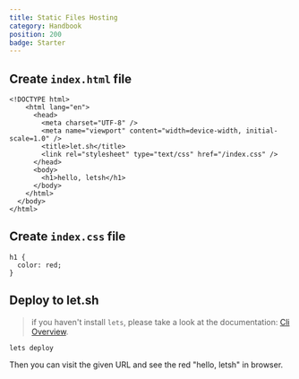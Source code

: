```yaml
---
title: Static Files Hosting
category: Handbook
position: 200
badge: Starter
---
```


## Create `index.html` file

```html{}[index.html]
<!DOCTYPE html>
    <html lang="en">
      <head>
        <meta charset="UTF-8" />
        <meta name="viewport" content="width=device-width, initial-scale=1.0" />
        <title>let.sh</title>
        <link rel="stylesheet" type="text/css" href="/index.css" />
      </head>
      <body>
        <h1>hello, letsh</h1>
      </body>
    </html>
  </body>
</html>
```

## Create `index.css` file

```css{}[index.css]
h1 {
  color: red;
}
```

## Deploy to let.sh

> if you haven't install `lets`, please take a look at the documentation: [Cli Overview](/cli/overview).

```shell
lets deploy
```

Then you can visit the given URL and see the red "hello, letsh" in browser.
